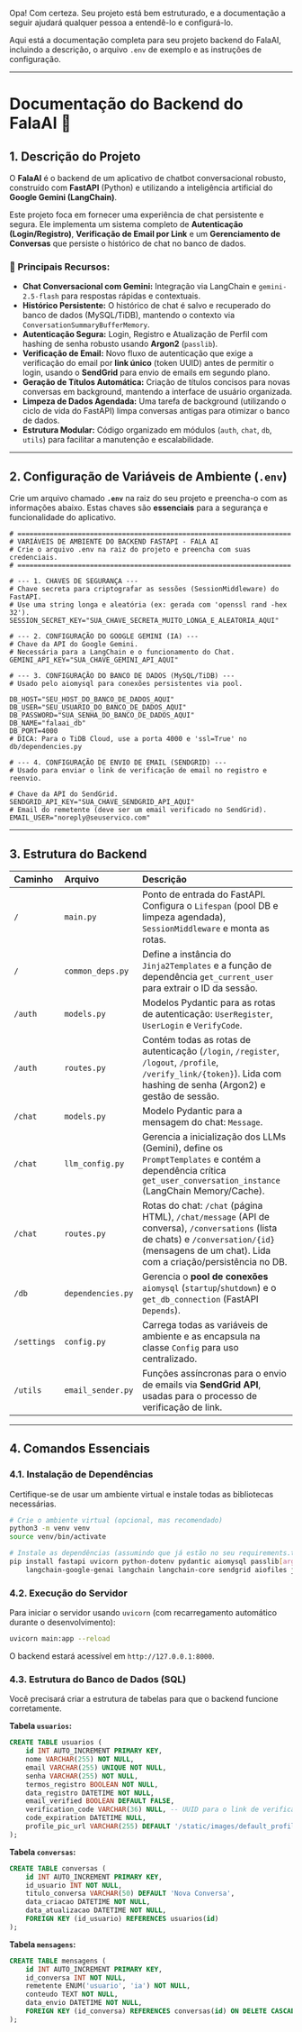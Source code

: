 Opa\! Com certeza. Seu projeto está bem estruturado, e a documentação a seguir ajudará qualquer pessoa a entendê-lo e configurá-lo.

Aqui está a documentação completa para seu projeto backend do FalaAI, incluindo a descrição, o arquivo `.env` de exemplo e as instruções de configuração.

-----

# Documentação do Backend do FalaAI 🤖

## 1\. Descrição do Projeto

O **FalaAI** é o backend de um aplicativo de chatbot conversacional robusto, construído com **FastAPI** (Python) e utilizando a inteligência artificial do **Google Gemini (LangChain)**.

Este projeto foca em fornecer uma experiência de chat persistente e segura. Ele implementa um sistema completo de **Autenticação (Login/Registro)**, **Verificação de Email por Link** e um **Gerenciamento de Conversas** que persiste o histórico de chat no banco de dados.

### 🌟 Principais Recursos:

  * **Chat Conversacional com Gemini:** Integração via LangChain e `gemini-2.5-flash` para respostas rápidas e contextuais.
  * **Histórico Persistente:** O histórico de chat é salvo e recuperado do banco de dados (MySQL/TiDB), mantendo o contexto via `ConversationSummaryBufferMemory`.
  * **Autenticação Segura:** Login, Registro e Atualização de Perfil com hashing de senha robusto usando **Argon2** (`passlib`).
  * **Verificação de Email:** Novo fluxo de autenticação que exige a verificação do email por **link único** (token UUID) antes de permitir o login, usando o **SendGrid** para envio de emails em segundo plano.
  * **Geração de Títulos Automática:** Criação de títulos concisos para novas conversas em background, mantendo a interface de usuário organizada.
  * **Limpeza de Dados Agendada:** Uma tarefa de background (utilizando o ciclo de vida do FastAPI) limpa conversas antigas para otimizar o banco de dados.
  * **Estrutura Modular:** Código organizado em módulos (`auth`, `chat`, `db`, `utils`) para facilitar a manutenção e escalabilidade.

-----

## 2\. Configuração de Variáveis de Ambiente (`.env`)

Crie um arquivo chamado **`.env`** na raiz do seu projeto e preencha-o com as informações abaixo. Estas chaves são **essenciais** para a segurança e funcionalidade do aplicativo.

```dotenv
# ====================================================================
# VARIÁVEIS DE AMBIENTE DO BACKEND FASTAPI - FALA AI
# Crie o arquivo .env na raiz do projeto e preencha com suas credenciais.
# ====================================================================

# --- 1. CHAVES DE SEGURANÇA ---
# Chave secreta para criptografar as sessões (SessionMiddleware) do FastAPI.
# Use uma string longa e aleatória (ex: gerada com 'openssl rand -hex 32').
SESSION_SECRET_KEY="SUA_CHAVE_SECRETA_MUITO_LONGA_E_ALEATORIA_AQUI"

# --- 2. CONFIGURAÇÃO DO GOOGLE GEMINI (IA) ---
# Chave da API do Google Gemini.
# Necessária para a LangChain e o funcionamento do Chat.
GEMINI_API_KEY="SUA_CHAVE_GEMINI_API_AQUI"

# --- 3. CONFIGURAÇÃO DO BANCO DE DADOS (MySQL/TiDB) ---
# Usado pelo aiomysql para conexões persistentes via pool.

DB_HOST="SEU_HOST_DO_BANCO_DE_DADOS_AQUI"
DB_USER="SEU_USUARIO_DO_BANCO_DE_DADOS_AQUI"
DB_PASSWORD="SUA_SENHA_DO_BANCO_DE_DADOS_AQUI"
DB_NAME="falaai_db"
DB_PORT=4000
# DICA: Para o TiDB Cloud, use a porta 4000 e 'ssl=True' no db/dependencies.py

# --- 4. CONFIGURAÇÃO DE ENVIO DE EMAIL (SENDGRID) ---
# Usado para enviar o link de verificação de email no registro e reenvio.

# Chave da API do SendGrid.
SENDGRID_API_KEY="SUA_CHAVE_SENDGRID_API_AQUI"
# Email do remetente (deve ser um email verificado no SendGrid).
EMAIL_USER="noreply@seuservico.com" 
```

-----

## 3\. Estrutura do Backend

| Caminho | Arquivo | Descrição |
| :--- | :--- | :--- |
| `/` | `main.py` | Ponto de entrada do FastAPI. Configura o `Lifespan` (pool DB e limpeza agendada), `SessionMiddleware` e monta as rotas. |
| `/` | `common_deps.py` | Define a instância do `Jinja2Templates` e a função de dependência `get_current_user` para extrair o ID da sessão. |
| `/auth` | `models.py` | Modelos Pydantic para as rotas de autenticação: `UserRegister`, `UserLogin` e `VerifyCode`. |
| `/auth` | `routes.py` | Contém todas as rotas de autenticação (`/login`, `/register`, `/logout`, `/profile`, `/verify_link/{token}`). Lida com hashing de senha (Argon2) e gestão de sessão. |
| `/chat` | `models.py` | Modelo Pydantic para a mensagem do chat: `Message`. |
| `/chat` | `llm_config.py` | Gerencia a inicialização dos LLMs (Gemini), define os `PromptTemplates` e contém a dependência crítica `get_user_conversation_instance` (LangChain Memory/Cache). |
| `/chat` | `routes.py` | Rotas do chat: `/chat` (página HTML), `/chat/message` (API de conversa), `/conversations` (lista de chats) e `/conversation/{id}` (mensagens de um chat). Lida com a criação/persistência no DB. |
| `/db` | `dependencies.py` | Gerencia o **pool de conexões** `aiomysql` (`startup`/`shutdown`) e o `get_db_connection` (FastAPI `Depends`). |
| `/settings` | `config.py` | Carrega todas as variáveis de ambiente e as encapsula na classe `Config` para uso centralizado. |
| `/utils` | `email_sender.py` | Funções assíncronas para o envio de emails via **SendGrid API**, usadas para o processo de verificação de link. |

-----

## 4\. Comandos Essenciais

### 4.1. Instalação de Dependências

Certifique-se de usar um ambiente virtual e instale todas as bibliotecas necessárias.

```bash
# Crie o ambiente virtual (opcional, mas recomendado)
python3 -m venv venv
source venv/bin/activate

# Instale as dependências (assumindo que já estão no seu requirements.txt)
pip install fastapi uvicorn python-dotenv pydantic aiomysql passlib[argon2] \
    langchain-google-genai langchain langchain-core sendgrid aiofiles jinja2
```

### 4.2. Execução do Servidor

Para iniciar o servidor usando `uvicorn` (com recarregamento automático durante o desenvolvimento):

```bash
uvicorn main:app --reload
```

O backend estará acessível em `http://127.0.0.1:8000`.

### 4.3. Estrutura do Banco de Dados (SQL)

Você precisará criar a estrutura de tabelas para que o backend funcione corretamente.

**Tabela `usuarios`:**

```sql
CREATE TABLE usuarios (
    id INT AUTO_INCREMENT PRIMARY KEY,
    nome VARCHAR(255) NOT NULL,
    email VARCHAR(255) UNIQUE NOT NULL,
    senha VARCHAR(255) NOT NULL,
    termos_registro BOOLEAN NOT NULL,
    data_registro DATETIME NOT NULL,
    email_verified BOOLEAN DEFAULT FALSE,
    verification_code VARCHAR(36) NULL, -- UUID para o link de verificação
    code_expiration DATETIME NULL,
    profile_pic_url VARCHAR(255) DEFAULT '/static/images/default_profile.png'
);
```

**Tabela `conversas`:**

```sql
CREATE TABLE conversas (
    id INT AUTO_INCREMENT PRIMARY KEY,
    id_usuario INT NOT NULL,
    titulo_conversa VARCHAR(50) DEFAULT 'Nova Conversa',
    data_criacao DATETIME NOT NULL,
    data_atualizacao DATETIME NOT NULL,
    FOREIGN KEY (id_usuario) REFERENCES usuarios(id)
);
```

**Tabela `mensagens`:**

```sql
CREATE TABLE mensagens (
    id INT AUTO_INCREMENT PRIMARY KEY,
    id_conversa INT NOT NULL,
    remetente ENUM('usuario', 'ia') NOT NULL,
    conteudo TEXT NOT NULL,
    data_envio DATETIME NOT NULL,
    FOREIGN KEY (id_conversa) REFERENCES conversas(id) ON DELETE CASCADE
);
```
